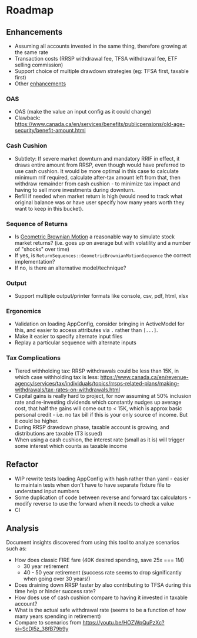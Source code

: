 # Roadmap

## Enhancements

- Assuming all accounts invested in the same thing, therefore growing at the same rate
- Transaction costs (RRSP withdrawal fee, TFSA withdrawal fee, ETF selling commission)
- Support choice of multiple drawdown strategies (eg: TFSA first, taxable first)
- Other [enhancements](https://github.com/danielabar/retirement_drawdown_simulator_canada/issues?q=is%3Aissue%20state%3Aopen%20label%3Aenhancement)

### OAS

- OAS (make the value an input config as it could change)
- Clawback: https://www.canada.ca/en/services/benefits/publicpensions/old-age-security/benefit-amount.html

### Cash Cushion

- Subtlety: If severe market downturn and mandatory RRIF in effect, it draws entire amount from RRSP, even though would have preferred to use cash cushion. It would be more optimal in this case to calculate minimum rrif required, calculate after-tax amount left from that, then withdraw remainder from cash cushion - to minimize tax impact and having to sell more investments during downturn.
- Refill if needed when market return is high (would need to track what original balance was or have user specify how many years worth they want to keep in this bucket).

### Sequence of Returns

- Is [Geometric Brownian Motion](https://www.columbia.edu/~ks20/FE-Notes/4700-07-Notes-GBM.pdf) a reasonable way to simulate stock market returns? (i.e. goes up on average but with volatility and a number of "shocks" over time)
- If yes, is `ReturnSequences::GeometricBrownianMotionSequence` the correct implementation?
- If no, is there an alternative model/technique?

### Output

- Support multiple output/printer formats like console, csv, pdf, html, xlsx

### Ergonomics

- Validation on loading AppConfig, consider bringing in ActiveModel for this, and easier to access attributes via `.` rather than `[...]`.
- Make it easier to specify alternate input files
- Replay a particular sequence with alternate inputs

### Tax Complications

- Tiered withholding tax: RRSP withdrawals could be less than 15K, in which case withholding tax is less: https://www.canada.ca/en/revenue-agency/services/tax/individuals/topics/rrsps-related-plans/making-withdrawals/tax-rates-on-withdrawals.html
- Capital gains is really hard to project, for now assuming at 50% inclusion rate and re-investing dividends which constantly nudges up average cost, that half the gains will come out to < 15K, which is approx basic personal credit - i.e. no tax bill if this is your only source of income. But it could be higher.
- During RRSP drawdown phase, taxable account is growing, and distributions are taxable (T3 issued)
- When using a cash cushion, the interest rate (small as it is) will trigger some interest which counts as taxable income

## Refactor

- WIP rewrite tests loading AppConfig with hash rather than yaml - easier to maintain tests when don't have to have separate fixture file to understand input numbers
- Some duplication of code between reverse and forward tax calculators - modify reverse to use the forward when it needs to check a value
- CI

## Analysis

Document insights discovered from using this tool to analyze scenarios such as:

- How does classic FIRE fare (40K desired spending, save 25x === 1M)
  - 30 year retirement
  - 40 - 50 year retirement (success rate seems to drop significantly when going over 30 years!)
- Does draining down RRSP faster by also contributing to TFSA during this time help or hinder success rate?
- How does use of cash cushion compare to having it invested in taxable account?
- What is the actual safe withdrawal rate (seems to be a function of how many years spending in retirement)
- Compare to scenarios from https://youtu.be/HOZWpQuPzXc?si=ScDl5z_38fB79b9y
